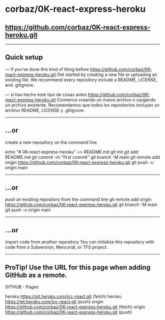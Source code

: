 # corbaz/0K-react-express-heroku

## https://github.com/corbaz/0K-react-express-heroku.git

---

## Quick setup

— if you’ve done this kind of thing before
https://github.com/corbaz/0K-react-express-heroku.git
Get started by creating a new file or uploading an existing file. We recommend every repository include a README, LICENSE, and .gitignore.

— si has hecho este tipo de cosas antes
https://github.com/corbaz/0K-react-express-heroku.git
Comience creando un nuevo archivo o cargando un archivo existente. Recomendamos que todos los repositorios incluyan un archivo README, LICENSE y .gitignore.

---

## …or

create a new repository on the command line

echo "# 0K-react-express-heroku" >> README.md
git init
git add README.md
git commit -m "first commit"
git branch -M main
git remote add origin https://github.com/corbaz/0K-react-express-heroku.git
git push -u origin main

---

## …or

push an existing repository from the command line
git remote add origin https://github.com/corbaz/0K-react-express-heroku.git
git branch -M main
git push -u origin main

---

## …or

import code from another repository
You can initialize this repository with code from a Subversion, Mercurial, or TFS project.

---

## ProTip! Use the URL for this page when adding GitHub as a remote.

GITHUB - Pages

heroku https://git.heroku.com/jcc-react.git (fetch)
heroku https://git.heroku.com/jcc-react.git (push)
origin https://github.com/corbaz/0K-react-express-heroku.git (fetch)
origin https://github.com/corbaz/0K-react-express-heroku.git (push)
